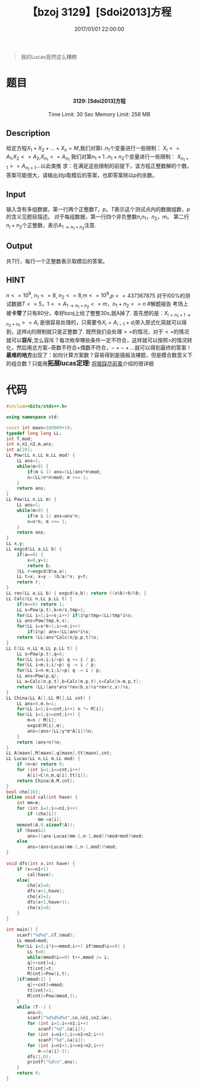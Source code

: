 ﻿---
title: 【bzoj 3129】[Sdoi2013]方程
date: 2017/01/01 22:00:00
tags: 
  - 拓展Lucas
  - 容斥原理
categories: 
  - 数学题

---

> 我的Lucas竟然这么糟糕

<!--more-->

# 题目
<center><h4>3129: [Sdoi2013]方程</h4>
Time Limit: 30 Sec  Memory Limit: 256 MB</center>

## Description
给定方程$X_1+X_2+...+X_n=M$,我们对第$l..n_1$个变量进行一些限制：
$X_l <= A_1$,$X_2 <= A_2$,$X_{n_1} <= A_{n_1}$
我们对第$n_1+1..n_1+n_2$个变量进行一些限制：
$X_{n_1+1} >= A_{n_1+1}$...以此类推
求：在满足这些限制的前提下，该方程正整数解的个数。
答案可能很大，请输出对$p$取模后的答案，也即答案除以$p$的余数。

## Input
输入含有多组数据，第一行两个正整数$T$，$p$。$T$表示这个测试点内的数据组数，$p$的含义见题目描述。
对于每组数据，第一行四个非负整数$n$,$n_1$，$n_2$，$m$。
第二行$n_l+n_2$个正整数，表示$A_{1 \to n_1+n_2}$注意.

## Output

  共$T$行，每行一个正整数表示取模后的答案。

## HINT
$n <= 10^9$, $n_1 <= 8$, $n_2 <= 8$,$m <= 10^9$,$p <=437367875$
对于$l00\%$的测试数据$T <= 5$，$1 <= A_{1 \to n_1+n_2} <= m$，$n_1+n_2 <= n$
#解题报告
考场上被<strong>卡常</strong>了只有80分，幸好bzoj上给了整整30s,就A掉了.
首先想的是：$X_{i=n_1+1 \to n_2+n_1} >= A_i$ 是很容易处理的，只需要令$X_i=A_{i-1}+d_i$带入原式化简就可以得到，这样$d_i$的限制就只是正整数了.
既然我们会处理$>=$的情况，对于$<=$的情况就可以<strong>容斥</strong>,怎么容斥？每次枚举哪些条件一定不符合，这样就可以按照$>$的情况转化，然后用总方案$-$奇数不符合$+$偶数不符合，$-+-+...$就可以得到最终的答案！
<strong>最难的地方</strong>出现了：如何计算方案数？容易得到是插板法裸题，但是模合数意义下的组合数？只能用<big><strong>拓展lucas定理</strong></big>!
[将狼踩尽前辈](http://www.cnblogs.com/jianglangcaijin/p/3446839.html)介绍的很详细
# 代码
```c++
#include<bits/stdc++.h> 

using namespace std;

const int maxn=100000+10;
typedef long long LL;
int T,mod; 
int n,n1,n2,m,ans;
int a[20];
LL Pow(LL n,LL m,LL mod) {
    LL ans=1;
    while(m>0) {
        if(m & 1) ans=(LL)ans*n%mod;
        n=(LL)n*n%mod; m >>= 1;
    }
    return ans;
}
LL Pow(LL n,LL m) {
    LL ans=1;
    while(m>0) {
        if(m & 1) ans=ans*n;
        n=n*n; m >>= 1;
    }
    return ans;
}
LL x,y;
LL exgcd(LL a,LL b) {
    if(a==0) {
        x=0,y=1;
        return b;
    }LL r=exgcd(b%a,a);
    LL t=x; x=y - (b/a)*x; y=t;
    return r;
}
LL rev(LL a,LL b) { exgcd(a,b); return ((x%b)+b)%b; }
LL Calc(LL n,LL p,LL t) {
    if(n==0) return 1;
    LL s=Pow(p,t),k=n/s,tmp=1;
    for(LL i=1;i<=s;i++) if(i%p)tmp=(LL)tmp*i%s;
    LL ans=Pow(tmp,k,s);
    for(LL i=s*k+1;i<=n;i++) 
		if(i%p) ans=(LL)ans*i%s;
    return (LL)ans*Calc(n/p,p,t)%s;
}
LL C(LL n,LL m,LL p,LL t) {
    LL s=Pow(p,t),q=0;
    for(LL i=n;i;i/=p) q += i / p;
    for(LL i=m;i;i/=p) q -= i / p;
    for(LL i=n-m;i;i/=p) q -= i / p;
    LL ans=Pow(p,q);
    LL a=Calc(n,p,t),b=Calc(m,p,t),c=Calc(n-m,p,t);
    return (LL)(ans*a%s*rev(b,s)%s*rev(c,s))%s;
}
LL China(LL A[],LL M[],LL cnt) {
    LL ans=0,m,n=1;
    for(LL i=1;i<=cnt;i++) n *= M[i];
    for(LL i=1;i<=cnt;i++) {
        m=n / M[i];
        exgcd(M[i],m);
        ans=(ans+(LL)y*m*A[i])%n;
    }
    return (ans+n)%n;
}
LL A[maxn],M[maxn],q[maxn],tt[maxn],cnt;
LL Lucas(LL n,LL m,LL mod) {
	if (n<m) return 0;
	for (int i=1;i<=cnt;i++) 
		A[i]=C(n,m,q[i],tt[i]);
    return China(A,M,cnt);
}
bool cho[10];
inline void cal(int have) {
	int mm=m;
	for (int i=1;i<=n1;i++) 
		if (cho[i]) 
			mm-=a[i];
	memset(A,0,sizeof(A)); 
	if (have&1)
		ans=((ans-Lucas(mm-1,n-1,mod))%mod+mod)%mod; 
	else
		ans=(ans+Lucas(mm-1,n-1,mod))%mod;
}
		
void dfs(int x,int have) {
	if (x==n1+1) 
		cal(have); 
	else{
		cho[x]=0;
		dfs(x+1,have); 
		cho[x]=1; 
		dfs(x+1,have+1);
		cho[x]=0;
	}
}
		
int main() {
	scanf("%d%d",&T,&mod);
	LL mmod=mod;
	for(LL i=2;i*i<=mmod;i++) if(mmod%i==0) {
        LL t=0;
        while(mmod%i==0) t++,mmod /= i;
        q[++cnt]=i;
        tt[cnt]=t;
        M[cnt]=Pow(i,t);
    }if(mmod>1) {
        q[++cnt]=mmod;
        tt[cnt]=1;
        M[cnt]=Pow(mmod,1);
    }
	while (T--) {
		ans=0;
		scanf("%d%d%d%d",&n,&n1,&n2,&m); 
		for (int i=1;i<=n1;i++) 
			scanf("%d",&a[i]); 
		for (int i=n1+1;i<=n1+n2;i++) 
			scanf("%d",&a[i]); 
		for (int i=n1+1;i<=n1+n2;i++) 
			m-=(a[i]-1); 
		dfs(1,0); 
		printf("%d\n",ans); 
	}
    return 0;
}
```